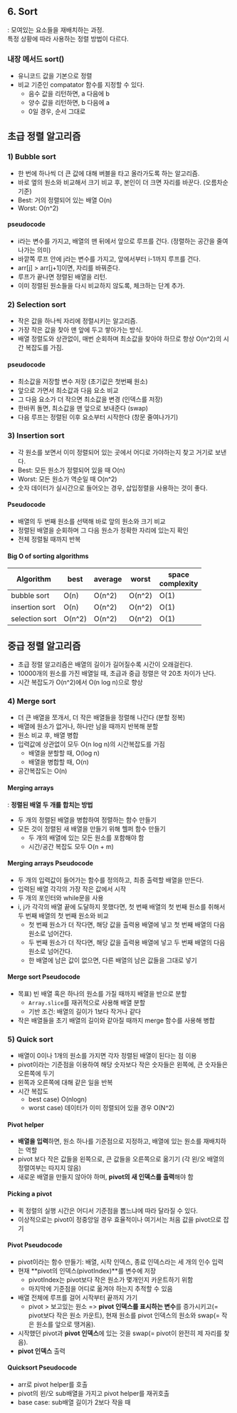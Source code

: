 ## 6. Sort

: 모여있는 요소들을 재배치하는 과정.  
특정 상황에 따라 사용하는 정렬 방법이 다르다.

### 내장 메서드 sort()

- 유니코드 값을 기본으로 정렬
- 비교 기준인 compatator 함수를 지정할 수 있다.
  - 음수 값을 리턴하면, a 다음에 b
  - 양수 값을 리턴하면, b 다음에 a
  - 0일 경우, 순서 그대로

## 초급 정렬 알고리즘

### 1) Bubble sort

- 한 번에 하나씩 더 큰 값에 대해 버블을 타고 올라가도록 하는 알고리즘.
- 바로 옆의 원소와 비교해서 크기 비교 후, 본인이 더 크면 자리를 바꾼다. (오름차순 기준)
- Best: 거의 정렬되어 있는 배열 O(n)
- Worst: O(n^2)

#### pseudocode

- i라는 변수를 가지고, 배열의 맨 뒤에서 앞으로 루프를 건다. (정렬하는 공간을 줄여나가는 의미)
- 바깥쪽 루프 안에 j라는 변수를 가지고, 앞에서부터 i-1까지 루프를 건다.
- arr[j] > arr[j+1]이면, 자리를 바꿔준다.
- 루프가 끝나면 정렬된 배열을 리턴.
- 이미 정렬된 원소들을 다시 비교하지 않도록, 체크하는 단계 추가.

### 2) Selection sort

- 작은 값을 하나씩 자리에 정렬시키는 알고리즘.
- 가장 작은 값을 찾아 맨 앞에 두고 쌓아가는 방식.
- 배열 정렬도와 상관없이, 매번 순회하며 최소값을 찾아야 하므로 항상 O(n^2)의 시간 복잡도를 가짐.

#### pseudocode

- 최소값을 저장할 변수 저장 (초기값은 첫번째 원소)
- 앞으로 가면서 최소값과 다음 요소 비교
- 그 다음 요소가 더 작으면 최소값을 변경 (인덱스를 저장)
- 한바퀴 돌면, 최소값을 맨 앞으로 보내준다 (swap)
- 다음 루프는 정렬된 이후 요소부터 시작한다 (창문 줄여나가기)

### 3) Insertion sort

- 각 원소를 보면서 이미 정렬되어 있는 곳에서 어디로 가야하는지 찾고 거기로 보낸다.
- Best: 모든 원소가 정렬되어 있을 때 O(n)
- Worst: 모든 원소가 역순일 때 O(n^2)
- 숫자 데이터가 실시간으로 들어오는 경우, 삽입정렬을 사용하는 것이 좋다.

#### Pseudocode

- 배열의 두 번째 원소를 선택해 바로 앞의 원소와 크기 비교
- 정렬된 배열을 순회하며 그 다음 원소가 정확한 자리에 있는지 확인
- 전체 정렬될 때까지 반복

#### Big O of sorting algorithms

| Algorithm      | best   | average | worst  | space <br />complexity |
| -------------- | ------ | ------- | ------ | ---------------------- |
| bubble sort    | O(n)   | O(n^2)  | O(n^2) | O(1)                   |
| insertion sort | O(n)   | O(n^2)  | O(n^2) | O(1)                   |
| selection sort | O(n^2) | O(n^2)  | O(n^2) | O(1)                   |

## 중급 정렬 알고리즘

- 초급 정렬 알고리즘은 배열의 길이가 길어질수록 시간이 오래걸린다.
- 10000개의 원소를 가진 배열일 때, 초급과 중급 정렬은 약 20초 차이가 난다.
- 시간 복잡도가 O(n^2)에서 O(n log n)으로 향상

### 4) Merge sort

- 더 큰 배열을 쪼개서, 더 작은 배열들을 정렬해 나간다 (분할 정복)
- 배열에 원소가 없거나, 하나만 남을 때까지 반복해 분할
- 원소 비교 후, 배열 병합
- 입력값에 상관없이 모두 O(n log n)의 시간복잡도를 가짐
  - 배열을 분할할 때, O(log n)
  - 배열을 병합할 때, O(n)
- 공간복잡도는 O(n)

#### Merging arrays

: **정렬된 배열 두 개를 합치는 방법**

- 두 개의 정렬된 배열을 병합하여 정렬하는 함수 만들기
- 모든 것이 정렬된 새 배열을 만들기 위해 헬퍼 함수 만들기
  - 두 개의 배열에 있는 모든 원소를 포함해야 함
  - 시간/공간 복잡도 모두 O(n + m)

#### Merging arrays Pseudocode

- 두 개의 입력값이 들어가는 함수를 정의하고, 최종 출력할 배열을 만든다.
- 입력된 배열 각각의 가장 작은 값에서 시작
- 두 개의 포인터와 while문을 사용
- i, j가 각각의 배열 끝에 도달하지 못했다면, 첫 번째 배열의 첫 번째 원소를 취해서 두 번째 배열의 첫 번째 원소와 비교
  - 첫 번째 원소가 더 작다면, 해당 값을 출력용 배열에 넣고 첫 번째 배열의 다음 원소로 넘어간다.
  - 두 번째 원소가 더 작다면, 해당 값을 츨력용 배열에 넣고 두 번째 배열의 다음 원소로 넘어간다.
  - 한 배열에 남은 값이 없으면, 다른 배열의 남은 값들을 그대로 넣기

#### Merge sort Pseudocode

- 목표) 빈 배열 혹은 하나의 원소를 가질 때까지 배열을 반으로 분할
  - `Array.slice`를 재귀적으로 사용해 배열 분할
  - 기반 조건: 배열의 길이가 1보다 작거나 같다
- 작은 배열들을 초기 배열의 길이와 같아질 때까지 merge 함수를 사용해 병합

### 5) Quick sort

- 배열이 0이나 1개의 원소를 가지면 각자 정렬된 배열이 된다는 점 이용
- pivot이라는 기준점을 이용하여 해당 숫자보다 작은 숫자들은 왼쪽에, 큰 숫자들은 오른쪽에 두기
- 왼쪽과 오른쪽에 대해 같은 일을 반복
- 시간 복잡도
  - best case) O(nlogn)
  - worst case) 데이터가 이미 정렬되어 있을 경우 O(N^2)

#### Pivot helper

- **배열을 입력**하면, 원소 하나를 기준점으로 지정하고, 배열에 있는 원소를 재배치하는 역할
- pivot 보다 작은 값들을 왼쪽으로, 큰 값들을 오른쪽으로 옮기기 (각 왼/오 배열의 정렬여부는 따지지 않음)
- 새로운 배열을 만들지 않아야 하며, **pivot의 새 인덱스를 출력**해야 함

#### Picking a pivot

- 퀵 정렬의 실행 시간은 어디서 기준점을 뽑느냐에 따라 달라질 수 있다.
- 이상적으로는 pivot이 정중앙일 경우 효율적이나 여기서는 처음 값을 pivot으로 잡기

#### Pivot Pseudocode

- pivot이라는 함수 만들기: 배열, 시작 인덱스, 종료 인덱스라는 세 개의 인수 입력
- 현재 **pivot의 인덱스(pivotIndex)**를 변수에 저장
  - pivotIndex는 pivot보다 작은 원소가 몇개인지 카운트하기 위함
  - 마지막에 기준점을 어디로 옮겨야 하는지 추적할 수 있음
- 배열 전체에 루프를 걸어 시작부터 끝까지 가기
  - pivot > 보고있는 원소 => **pivot 인덱스를 표시하는 변수**를 증가시키고(= pivot보다 작은 원소 카운트), 현재 원소를 pivot 인덱스의 원소와 swap(= 작은 원소를 앞으로 땡겨옴).
- 시작했던 pivot과 **pivot 인덱스**에 있는 것을 swap(= pivot이 완전히 제 자리를 찾음).
- **pivot 인덱스** 출력

#### Quicksort Pseudocode

- arr로 pivot helper를 호출
- pivot의 왼/오 sub배열을 가지고 pivot helper를 재귀호출
- base case: sub배열 길이가 2보다 작을 때
